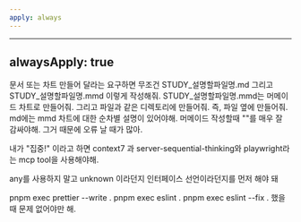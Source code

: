 ```yaml
---
apply: always
---
```


---
alwaysApply: true
---
문서 또는 차트 만들어 달라는 요구하면 무조건 STUDY_설명할파일명.md 그리고 STUDY_설명할파일명.mmd 이렇게 작성해줘.
STUDY_설명할파일명.mmd는 머메이드 차트로 만들어줘. 그리고 파일과 같은 디렉토리에 만들어줘. 즉, 파일 옆에 만들어줘.
md에는 mmd 차트에 대한 순차별 설명이 있어야해.
머메이드 작성할때 ""를 매우 잘 감싸야해.
그거 때문에 오류 날 때가 많아.

내가 "집중!" 이라고 하면 context7 과 server-sequential-thinking와 playwright라는 mcp tool을 사용해야해.

any를 사용하지 말고 unknown 이라던지 인터페이스 선언이라던지를 먼저 해야 돼

pnpm exec prettier --write .
pnpm exec eslint .
pnpm exec eslint --fix .
했을 때 문제 없어야만 해.
